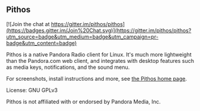 Pithos
------

[![Join the chat at https://gitter.im/pithos/pithos](https://badges.gitter.im/Join%20Chat.svg)](https://gitter.im/pithos/pithos?utm_source=badge&utm_medium=badge&utm_campaign=pr-badge&utm_content=badge)

Pithos is a native Pandora Radio client for Linux. It's much more lightweight
than the Pandora.com web client, and integrates with desktop features such as media
keys, notifications, and the sound menu.

For screenshots, install instructions and more, see
[the Pithos home page](http://pithos.github.io).

License: GNU GPLv3

Pithos is not affiliated with or endorsed by Pandora Media, Inc.
